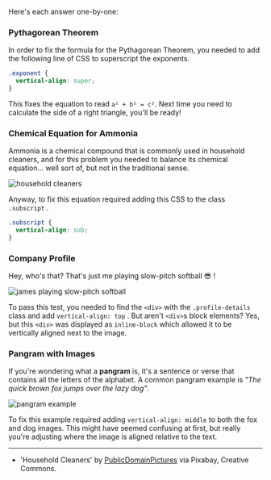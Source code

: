 Here's each answer one-by-one:

### Pythagorean Theorem

In order to fix the formula for the Pythagorean Theorem, you needed to add the following line of CSS to superscript the exponents.

```css
.exponent {
  vertical-align: super;
}
```

This fixes the equation to read `a² + b² = c²`. Next time you need to calculate the side of a right triangle, you'll be ready!

### Chemical Equation for Ammonia

Ammonia is a chemical compound that is commonly used in household cleaners, and for this problem you needed to balance its chemical equation... well sort of, but not in the traditional sense.

![household cleaners](http://udacity.github.io/fend/lessons/L5/problem-set/05-fun-with-vertical-align/spray-bottles.jpg)

Anyway, to fix this equation required adding this CSS to the class `.subscript` .

```css
.subscript {
  vertical-align: sub;
}
```

### Company Profile

Hey, who's that? That's just me playing slow-pitch softball 😎 !

![james playing slow-pitch softball](http://udacity.github.io/fend/lessons/L5/problem-set/05-fun-with-vertical-align/james-answer.png)

To pass this test, you needed to find the `<div>` with the `.profile-details` class and add `vertical-align: top` . But aren't `<div>`s block elements? Yes, but this `<div>` was displayed as `inline-block` which allowed it to be vertically aligned next to the image.

### Pangram with Images

If you're wondering what a **pangram** is, it's a sentence or verse that contains all the letters of the alphabet. A common pangram example is _"The quick brown fox jumps over the lazy dog"_.

![pangram example](http://udacity.github.io/fend/lessons/L5/problem-set/05-fun-with-vertical-align/pangram-answer.png)

To fix this example required adding `vertical-align: middle` to both the fox and dog images. This might have seemed confusing at first, but really you're adjusting where the image is aligned relative to the text.

---

- 'Household Cleaners' by [PublicDomainPictures](https://pixabay.com/en/users/PublicDomainPictures-14/) via Pixabay, Creative Commons.